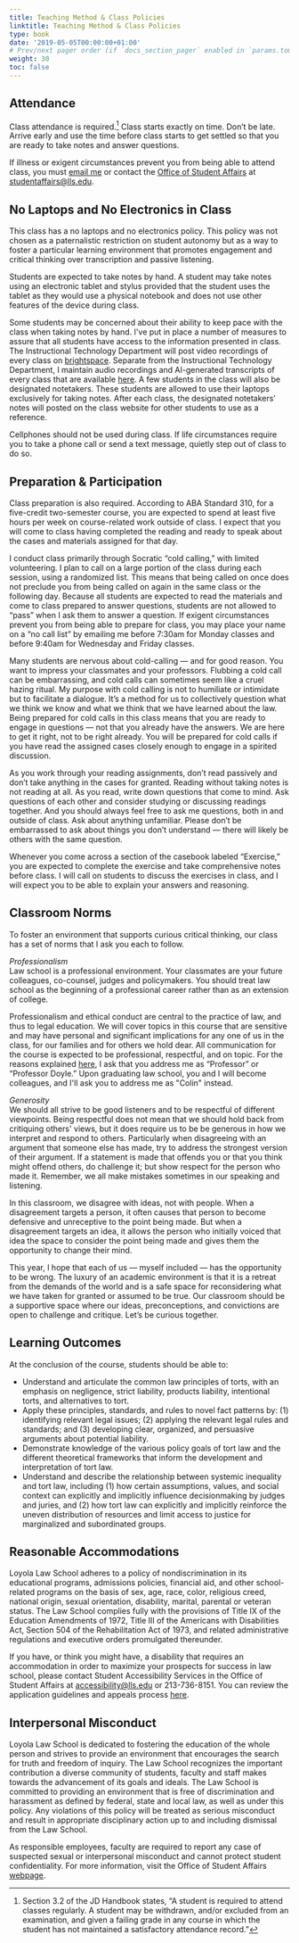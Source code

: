 ```yaml
---
title: Teaching Method & Class Policies
linktitle: Teaching Method & Class Policies
type: book
date: '2019-05-05T00:00:00+01:00'
# Prev/next pager order (if `docs_section_pager` enabled in `params.toml`)
weight: 30
toc: false
---
```


## Attendance
Class attendance is required.[^1] Class starts exactly on time. Don’t be late. Arrive early and use the time before class starts to get settled so that you are ready to take notes and answer questions. 

[^1]:Section 3.2 of the JD Handbook states, “A student is required to attend classes regularly. A student may be withdrawn, and/or excluded from an examination, and given a failing grade in any course in which the student has not maintained a satisfactory attendance record.” 

If illness or exigent circumstances prevent you from being able to attend class, you must [email me](mailto:Colin.Doyle@lls.edu?subject=Absent%20from%20Class) or contact the [Office of Student Affairs](https://studentaffairs.lls.edu/) at [studentaffairs@lls.edu](mailto:studentaffairs@lls.edu).

## No Laptops and No Electronics in Class

This class has a no laptops and no electronics policy. This policy was not chosen as a paternalistic restriction on student autonomy but as a way to foster a particular learning environment that promotes engagement and critical thinking over transcription and passive listening.

Students are expected to take notes by hand. A student may take notes using an electronic tablet and stylus provided that the student uses the tablet as they would use a physical notebook and does not use other features of the device during class.

Some students may be concerned about their ability to keep pace with the class when taking notes by hand. I've put in place a number of measures to assure that all students have access to the information presented in class. The Instructional Technology Department will post video recordings of every class on [brightspace](https://brightspace.lmu.edu/d2l/home/263272). Separate from the Instructional Technology Department, I maintain audio recordings and AI-generated transcripts of every class that are available [here](https://otter.ai/group/17087677). A few students in the class will also be designated notetakers. These students are allowed to use their laptops exclusively for taking notes. After each class, the designated notetakers’ notes will posted on the class website for other students to use as a reference. 

Cellphones should not be used during class. If life circumstances require you to take a phone call or send a text message, quietly step out of class to do so.

## Preparation & Participation
Class preparation is also required. According to ABA Standard 310, for a five-credit two-semester course, you are expected to spend at least five hours per week on course-related work outside of class. I expect that you will come to class having completed the reading and ready to speak about the cases and materials assigned for that day. 

I conduct class primarily through Socratic “cold calling,” with limited volunteering. I plan to call on a large portion of the class during each session, using a randomized list. This means that being called on once does not preclude you from being called on again in the same class or the following day. Because all students are expected to read the materials and come to class prepared to answer questions, students are not allowed to “pass” when I ask them to answer a question. If exigent circumstances prevent you from being able to prepare for class, you may place your name on a “no call list” by emailing me before 7:30am for Monday classes and before 9:40am for Wednesday and Friday classes.

Many students are nervous about cold-calling — and for good reason. You want to impress your classmates and your professors. Flubbing a cold call can be embarrassing, and cold calls can sometimes seem like a cruel hazing ritual. My purpose with cold calling is not to humiliate or intimidate but to facilitate a dialogue. It’s a method for us to collectively question what we think we know and what we think that we have learned about the law. Being prepared for cold calls in this class means that you are ready to engage in questions — not that you already have the answers. We are here to get it right, not to be right already. You will be prepared for cold calls if you have read the assigned cases closely enough to engage in a spirited discussion. 

As you work through your reading assignments, don’t read passively and don’t take anything in the cases for granted. Reading without taking notes is not reading at all. As you read, write down questions that come to mind. Ask questions of each other and consider studying or discussing readings together. And you should always feel free to ask me questions, both in and outside of class. Ask about anything unfamiliar. Please don’t be embarrassed to ask about things you don’t understand — there will likely be others with the same question.

Whenever you come across a section of the casebook labeled “Exercise,” you are expected to complete the exercise and take comprehensive notes before class. I will call on students to discuss the exercises in class, and I will expect you to be able to explain your answers and reasoning.

## Classroom Norms
To foster an environment that supports curious critical thinking, our class has a set of norms that I ask you each to follow.

_Professionalism_ <br>
Law school is a professional environment. Your classmates are your future colleagues, co-counsel, judges and policymakers. You should treat law school as the beginning of a professional career rather than as an extension of college. 

Professionalism and ethical conduct are central to the practice of law, and thus to legal education. We will cover topics in this course that are sensitive and may have personal and significant implications for any one of us in the class, for our families and for others we hold dear. All communication for the course is expected to be professional, respectful, and on topic. For the reasons explained [here](https://mattrking.com/courses/introduction/), I ask that you address me as “Professor” or “Professor Doyle.” Upon graduating law school, you and I will become colleagues, and I'll ask you to address me as "Colin" instead.

_Generosity_ <br>
We should all strive to be good listeners and to be respectful of different viewpoints. Being respectful does not mean that we should hold back from critiquing others' views, but it does require us to be be generous in how we interpret and respond to others. Particularly when disagreeing with an argument that someone else has made, try to address the strongest version of their argument. If a statement is made that offends you or that you think might offend others, do challenge it; but show respect for the person who made it. Remember, we all make mistakes sometimes in our speaking and listening.

In this classroom, we disagree with ideas, not with people. When a disagreement targets a person, it often causes that person to become defensive and unreceptive to the point being made. But when a disagreement targets an idea, it allows the person who initially voiced that idea the space to consider the point being made and gives them the opportunity to change their mind.

This year, I hope that each of us — myself included — has the opportunity to be wrong. The luxury of an academic environment is that it is a retreat from the demands of the world and is a safe space for reconsidering what we have taken for granted or assumed to be true. Our classroom should be a supportive space where our ideas, preconceptions, and convictions are open to challenge and critique. Let’s be curious together.

## Learning Outcomes

At the conclusion of the course, students should be able to:

- Understand and articulate the common law principles of torts, with an emphasis on negligence, strict liability, products liability, intentional torts, and alternatives to tort.
- Apply these principles, standards, and rules to novel fact patterns by: (1) identifying relevant legal issues; (2) applying the relevant legal rules and standards; and (3) developing clear, organized, and persuasive arguments about potential liability.
- Demonstrate knowledge of the various policy goals of tort law and the different theoretical frameworks that inform the development and interpretation of tort law.
- Understand and describe the relationship between systemic inequality and tort law, including (1) how certain assumptions, values, and social context can explicitly and implicitly influence decisionmaking by judges and juries, and (2) how tort law can explicitly and implicitly reinforce the uneven distribution of resources and limit access to justice for marginalized and subordinated groups.

## Reasonable Accommodations

Loyola Law School adheres to a policy of nondiscrimination in its educational programs, admissions policies, financial aid, and other school-related programs on the basis of sex, age, race, color, religious creed, national origin, sexual orientation, disability, marital, parental or veteran status. The Law School complies fully with the provisions of Title IX of the Education Amendments of 1972, Title III of the Americans with Disabilities Act, Section 504 of the Rehabilitation Act of 1973, and related administrative regulations and executive orders promulgated thereunder.

If you have, or think you might have, a disability that requires an accommodation in order to maximize your prospects for success in law school, please contact Student Accessibility Services in the Office of Student Affairs at [accessibility@lls.edu](mailto:accessibility@lls.edu) or 213-736-8151. You can review the application guidelines and appeals process [here](https://my.lls.edu/studentaffairs/disabilityaccommodations).

## Interpersonal Misconduct
Loyola Law School is dedicated to fostering the education of the whole person and strives to provide an environment that encourages the search for truth and freedom of inquiry. The Law School recognizes the important contribution a diverse community of students, faculty and staff makes towards the advancement of its goals and ideals. The Law School is committed to providing an environment that is free of discrimination and harassment as defined by federal, state and local law, as well as under this policy. Any violations of this policy will be treated as serious misconduct and result in appropriate disciplinary action up to and including dismissal from the Law School.

As responsible employees, faculty are required to report any case of suspected sexual or interpersonal misconduct and cannot protect student confidentiality. For more information, visit the Office of Student Affairs [webpage](https://studentaffairs.lls.edu/).
